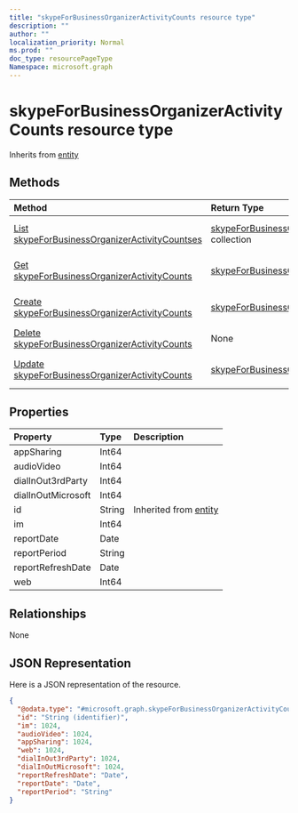 ```yaml
---
title: "skypeForBusinessOrganizerActivityCounts resource type"
description: ""
author: ""
localization_priority: Normal
ms.prod: ""
doc_type: resourcePageType
Namespace: microsoft.graph
---
```



# skypeForBusinessOrganizerActivityCounts resource type




Inherits from [entity](../resources/entity.md)

## Methods
|Method|Return Type|Description|
|:---|:---|:---|
|[List skypeForBusinessOrganizerActivityCountses](../api/skypeforbusinessorganizeractivitycounts-list.md)|[skypeForBusinessOrganizerActivityCounts](../resources/skypeForBusinessOrganizerActivityCounts.md) collection|List properties and relationships of the [skypeForBusinessOrganizerActivityCounts](../resources/skypeforbusinessorganizeractivitycounts.md) objects.|
|[Get skypeForBusinessOrganizerActivityCounts](../api/skypeforbusinessorganizeractivitycounts-get.md)|[skypeForBusinessOrganizerActivityCounts](../resources/skypeForBusinessOrganizerActivityCounts.md)|Read properties and relationships of the [skypeForBusinessOrganizerActivityCounts](../resources/skypeforbusinessorganizeractivitycounts.md) object.|
|[Create skypeForBusinessOrganizerActivityCounts](../api/skypeforbusinessorganizeractivitycounts-create.md)|[skypeForBusinessOrganizerActivityCounts](../resources/skypeForBusinessOrganizerActivityCounts.md)|Create a new [skypeForBusinessOrganizerActivityCounts](../resources/skypeforbusinessorganizeractivitycounts.md) object.|
|[Delete skypeForBusinessOrganizerActivityCounts](../api/skypeforbusinessorganizeractivitycounts-delete.md)|None|Deletes a [skypeForBusinessOrganizerActivityCounts](../resources/skypeforbusinessorganizeractivitycounts.md).|
|[Update skypeForBusinessOrganizerActivityCounts](../api/skypeforbusinessorganizeractivitycounts-update.md)|[skypeForBusinessOrganizerActivityCounts](../resources/skypeForBusinessOrganizerActivityCounts.md)|Update the properties of a [skypeForBusinessOrganizerActivityCounts](../resources/skypeforbusinessorganizeractivitycounts.md) object.|

## Properties
|Property|Type|Description|
|:---|:---|:---|
|appSharing|Int64||
|audioVideo|Int64||
|dialInOut3rdParty|Int64||
|dialInOutMicrosoft|Int64||
|id|String| Inherited from [entity](../resources/entity.md)|
|im|Int64||
|reportDate|Date||
|reportPeriod|String||
|reportRefreshDate|Date||
|web|Int64||

## Relationships
None

## JSON Representation
Here is a JSON representation of the resource.
<!-- {
  "blockType": "resource",
  "keyProperty": "id",
  "@odata.type": "microsoft.graph.skypeForBusinessOrganizerActivityCounts",
  "baseType": "microsoft.graph.entity",
  "openType": false
}
-->
``` json
{
  "@odata.type": "#microsoft.graph.skypeForBusinessOrganizerActivityCounts",
  "id": "String (identifier)",
  "im": 1024,
  "audioVideo": 1024,
  "appSharing": 1024,
  "web": 1024,
  "dialInOut3rdParty": 1024,
  "dialInOutMicrosoft": 1024,
  "reportRefreshDate": "Date",
  "reportDate": "Date",
  "reportPeriod": "String"
}
```

